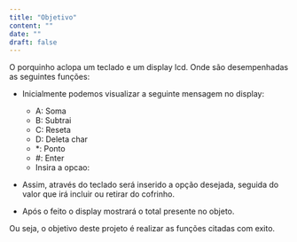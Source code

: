 ```yaml
---
title: "Objetivo"
content: ""
date: ""
draft: false
---
```


O porquinho aclopa um teclado e um display lcd. Onde são desempenhadas as seguintes funções:

* Inicialmente podemos visualizar a seguinte mensagem no display: 
	* A: Soma 
	* B: Subtrai
	* C: Reseta
	* D: Deleta char
	* *: Ponto
	* #: Enter
	* Insira a opcao:
	
* Assim, através do teclado será inserido a opção desejada, seguida do valor que irá incluir ou retirar do cofrinho.
	
* Após o feito o display mostrará o total presente no objeto.

Ou seja, o objetivo deste projeto é realizar as funções citadas com exito.
